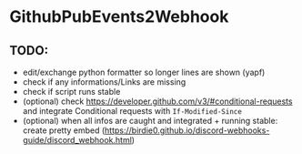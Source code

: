 # GithubPubEvents2Webhook

## TODO:
- edit/exchange python formatter so longer lines are shown (yapf)
- check if any informations/Links are missing
- check if script runs stable
- (optional) check https://developer.github.com/v3/#conditional-requests and integrate Conditional requests with `If-Modified-Since`
- (optional) when all infos are caught and integrated + running stable: create pretty embed (https://birdie0.github.io/discord-webhooks-guide/discord_webhook.html)
